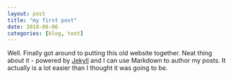 ```yaml
---
layout: post
title: "my first post"
date: 2018-06-06
categories: [blog, test]
---
```


Well. Finally got around to putting this old website together. <!--more-->Neat thing about it - powered by [Jekyll](http://jekyllrb.com) and I can use Markdown to author my posts. It actually is a lot easier than I thought it was going to be.

